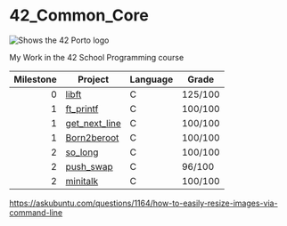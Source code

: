 # 42_Common_Core

<picture>
 <source media="(prefers-color-scheme: dark)" srcset="https://www.42porto.com/wp-content/themes/42lisboa/images/logo42_dark.svg">
 <source media="(prefers-color-scheme: light)" srcset="(https://www.42porto.com/wp-content/themes/42lisboa/images/logo42_dark.svg">
 <img alt="Shows the 42 Porto logo" src="https://www.42porto.com/wp-content/themes/42lisboa/images/logo42_dark.svg">
</picture>

My Work in the 42 School Programming course

| Milestone | Project       |Language | Grade |
|----------:|---------      |---------|-------|
|          0|[libft]([libft/](https://github.com/rfpoliveira/42_Libft))|C        |125/100|
|          1|[ft_printf](ft_printf/)|C|100/100|
|          1|[get_next_line](get_next_line/)|C|100/100|
|          1|[Born2beroot](born2beroot/)|C|100/100|
|          2|[so_long](so_long/)|C|100/100|
|          2|[push_swap](push_swap/)|C|96/100|
|          2|[minitalk](minitalk/)|C|100/100|

https://askubuntu.com/questions/1164/how-to-easily-resize-images-via-command-line
